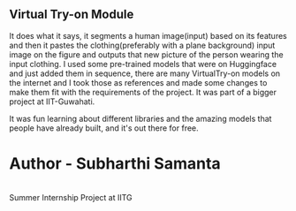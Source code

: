 <h2>Virtual Try-on Module</h2>
It does what it says, it segments a human image(input) based on its features and then it pastes the clothing(preferably with a plane background) input image on the figure and outputs that new picture of the person wearing the input clothing.
I used some pre-trained models that were on Huggingface and just added them in sequence, there are many VirtualTry-on models on the internet and I took those as references and made some changes to make them fit with the requirements of the project. 
It was part of a bigger project at IIT-Guwahati.

It was fun learning about different libraries and the amazing models that people have already built, and it's out there for free.
<br>
<h1> Author - Subharthi Samanta </h1>
<br>
Summer Internship Project at IITG 
